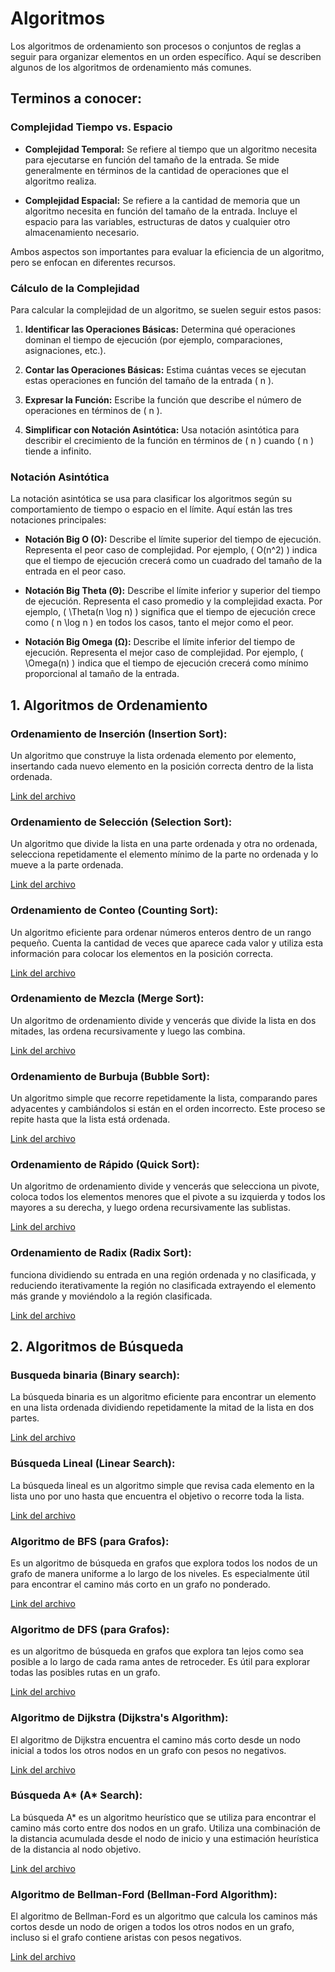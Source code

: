 # Algoritmos
Los algoritmos de ordenamiento son procesos o conjuntos de reglas a seguir para organizar elementos en un orden específico. Aquí se describen algunos de los algoritmos de ordenamiento más comunes.

## Terminos a conocer: 

### Complejidad Tiempo vs. Espacio

- **Complejidad Temporal:** Se refiere al tiempo que un algoritmo necesita para ejecutarse en función del tamaño de la entrada. Se mide generalmente en términos de la cantidad de operaciones que el algoritmo realiza.

- **Complejidad Espacial:** Se refiere a la cantidad de memoria que un algoritmo necesita en función del tamaño de la entrada. Incluye el espacio para las variables, estructuras de datos y cualquier otro almacenamiento necesario.

Ambos aspectos son importantes para evaluar la eficiencia de un algoritmo, pero se enfocan en diferentes recursos.

### Cálculo de la Complejidad

Para calcular la complejidad de un algoritmo, se suelen seguir estos pasos:

1. **Identificar las Operaciones Básicas:** Determina qué operaciones dominan el tiempo de ejecución (por ejemplo, comparaciones, asignaciones, etc.).

2. **Contar las Operaciones Básicas:** Estima cuántas veces se ejecutan estas operaciones en función del tamaño de la entrada \( n \).

3. **Expresar la Función:** Escribe la función que describe el número de operaciones en términos de \( n \).

4. **Simplificar con Notación Asintótica:** Usa notación asintótica para describir el crecimiento de la función en términos de \( n \) cuando \( n \) tiende a infinito.

### Notación Asintótica

La notación asintótica se usa para clasificar los algoritmos según su comportamiento de tiempo o espacio en el límite. Aquí están las tres notaciones principales:

- **Notación Big O (O):** Describe el límite superior del tiempo de ejecución. Representa el peor caso de complejidad. Por ejemplo, \( O(n^2) \) indica que el tiempo de ejecución crecerá como un cuadrado del tamaño de la entrada en el peor caso.

- **Notación Big Theta (Θ):** Describe el límite inferior y superior del tiempo de ejecución. Representa el caso promedio y la complejidad exacta. Por ejemplo, \( \Theta(n \log n) \) significa que el tiempo de ejecución crece como \( n \log n \) en todos los casos, tanto el mejor como el peor.

- **Notación Big Omega (Ω):** Describe el límite inferior del tiempo de ejecución. Representa el mejor caso de complejidad. Por ejemplo, \( \Omega(n) \) indica que el tiempo de ejecución crecerá como mínimo proporcional al tamaño de la entrada.

## 1. Algoritmos de Ordenamiento

### Ordenamiento de Inserción (Insertion Sort):
Un algoritmo que construye la lista ordenada elemento por elemento, insertando cada nuevo elemento en la posición correcta dentro de la lista ordenada.

[Link del archivo](./sort-algorithms/insertion-sort.js "archivo")

### Ordenamiento de Selección (Selection Sort):
Un algoritmo que divide la lista en una parte ordenada y otra no ordenada, selecciona repetidamente el elemento mínimo de la parte no ordenada y lo mueve a la parte ordenada.

[Link del archivo](./sort-algorithms/selection-sort.js "archivo")

### Ordenamiento de Conteo (Counting Sort):
Un algoritmo eficiente para ordenar números enteros dentro de un rango pequeño. Cuenta la cantidad de veces que aparece cada valor y utiliza esta información para colocar los elementos en la posición correcta.

[Link del archivo](./sort-algorithms/counting-sort.js "archivo")

### Ordenamiento de Mezcla (Merge Sort):
Un algoritmo de ordenamiento divide y vencerás que divide la lista en dos mitades, las ordena recursivamente y luego las combina.

[Link del archivo](./sort-algorithms/merge-sort.js "archivo")  

### Ordenamiento de Burbuja (Bubble Sort):
Un algoritmo simple que recorre repetidamente la lista, comparando pares adyacentes y cambiándolos si están en el orden incorrecto. Este proceso se repite hasta que la lista está ordenada.

[Link del archivo](./sort-algorithms/bubble-sort.js "archivo")

### Ordenamiento de Rápido (Quick Sort):
Un algoritmo de ordenamiento divide y vencerás que selecciona un pivote, coloca todos los elementos menores que el pivote a su izquierda y todos los mayores a su derecha, y luego ordena recursivamente las sublistas.

[Link del archivo](./sort-algorithms/quick-sort.js "archivo")

### Ordenamiento de Radix (Radix Sort):
funciona dividiendo su entrada en una región ordenada y no clasificada, y reduciendo iterativamente la región no clasificada extrayendo el elemento más grande y moviéndolo a la región clasificada. 

[Link del archivo](./sort-algorithms/radix-sort.js "archivo")

## 2. Algoritmos de Búsqueda

### Busqueda binaria (Binary search):
La búsqueda binaria es un algoritmo eficiente para encontrar un elemento en una lista ordenada dividiendo repetidamente la mitad de la lista en dos partes.

[Link del archivo](./search-algorithms/binary-search.js "archivo")

### Búsqueda Lineal (Linear Search):
La búsqueda lineal es un algoritmo simple que revisa cada elemento en la lista uno por uno hasta que encuentra el objetivo o recorre toda la lista.

[Link del archivo](./search-algorithms/linear-search.js "archivo")

### Algoritmo de BFS (para Grafos):
Es un algoritmo de búsqueda en grafos que explora todos los nodos de un grafo de manera uniforme a lo largo de los niveles. Es especialmente útil para encontrar el camino más corto en un grafo no ponderado.

[Link del archivo](./search-algorithms/breadth-first-search.mjs "archivo")

### Algoritmo de DFS (para Grafos):
es un algoritmo de búsqueda en grafos que explora tan lejos como sea posible a lo largo de cada rama antes de retroceder. Es útil para explorar todas las posibles rutas en un grafo.

[Link del archivo](./search-algorithms/depth-first-search.mjs "archivo")

### Algoritmo de Dijkstra (Dijkstra's Algorithm):
El algoritmo de Dijkstra encuentra el camino más corto desde un nodo inicial a todos los otros nodos en un grafo con pesos no negativos.

[Link del archivo](./search-algorithms/dijkstra-search.mjs "archivo")

### Búsqueda A* (A* Search):
La búsqueda A* es un algoritmo heurístico que se utiliza para encontrar el camino más corto entre dos nodos en un grafo. Utiliza una combinación de la distancia acumulada desde el nodo de inicio y una estimación heurística de la distancia al nodo objetivo.

[Link del archivo](./search-algorithms/a-star-search.mjs "archivo")

### Algoritmo de Bellman-Ford (Bellman-Ford Algorithm):

El algoritmo de Bellman-Ford es un algoritmo que calcula los caminos más cortos desde un nodo de origen a todos los otros nodos en un grafo, incluso si el grafo contiene aristas con pesos negativos.

[Link del archivo](./search-algorithms/bellman-ford.mjs "archivo")
